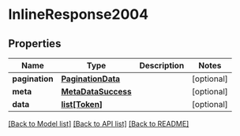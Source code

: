 # InlineResponse2004

## Properties
Name | Type | Description | Notes
------------ | ------------- | ------------- | -------------
**pagination** | [**PaginationData**](PaginationData.md) |  | [optional] 
**meta** | [**MetaDataSuccess**](MetaDataSuccess.md) |  | [optional] 
**data** | [**list[Token]**](Token.md) |  | [optional] 

[[Back to Model list]](../README.md#documentation-for-models) [[Back to API list]](../README.md#documentation-for-api-endpoints) [[Back to README]](../README.md)



